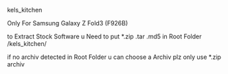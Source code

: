 kels_kitchen

Only For Samsung Galaxy Z Fold3 (F926B)

to Extract Stock Software u Need to put *.zip .tar .md5 in Root Folder /kels_kitchen/

if no archiv detected in Root Folder u can choose a Archiv plz only use *.zip archiv


